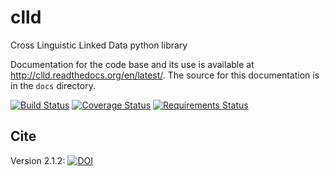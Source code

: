 clld
====

Cross Linguistic Linked Data python library

Documentation for the code base and its use is available at http://clld.readthedocs.org/en/latest/. The source for this documentation is in the `docs` directory.

[![Build Status](https://travis-ci.org/clld/clld.png)](https://travis-ci.org/clld/clld)
[![Coverage Status](https://img.shields.io/coveralls/clld/clld.svg)](https://coveralls.io/r/clld/clld?branch=master)
[![Requirements Status](https://requires.io/github/clld/clld/requirements.svg?branch=master)](https://requires.io/github/clld/clld/requirements/?branch=master)


Cite
----

Version 2.1.2:
[![DOI](https://zenodo.org/badge/doi/10.5281/zenodo.55099.svg)](http://dx.doi.org/10.5281/zenodo.55099)
